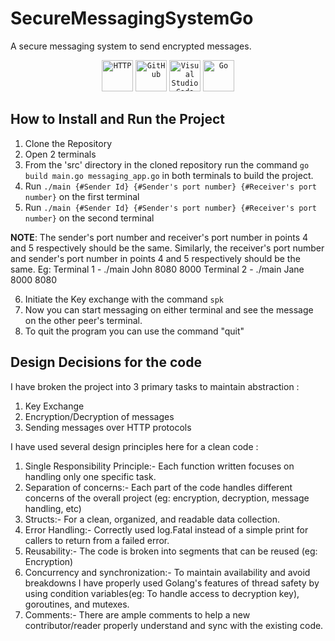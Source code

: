 # **SecureMessagingSystemGo**
A secure messaging system to send encrypted messages.               
<div align="center">
	<code><img width="50" src="https://user-images.githubusercontent.com/25181517/192107854-765620d7-f909-4953-a6da-36e1ef69eea6.png" alt="HTTP" title="HTTP"/></code>
	<code><img width="50" src="https://user-images.githubusercontent.com/25181517/192108374-8da61ba1-99ec-41d7-80b8-fb2f7c0a4948.png" alt="GitHub" title="GitHub"/></code>
	<code><img width="50" src="https://user-images.githubusercontent.com/25181517/192108891-d86b6220-e232-423a-bf5f-90903e6887c3.png" alt="Visual Studio Code" title="Visual Studio Code"/></code>
	<code><img width="50" src="https://user-images.githubusercontent.com/25181517/192149581-88194d20-1a37-4be8-8801-5dc0017ffbbe.png" alt="Go" title="Go"/></code>
</div>

## **How to Install and Run the Project** ##
1. Clone the Repository
2. Open 2 terminals
3. From the 'src' directory in the cloned repository run the command `go build main.go messaging_app.go` in both terminals to build the project.
4. Run `./main {#Sender Id} {#Sender's port number} {#Receiver's port number}` on the first terminal
5. Run `./main {#Sender Id} {#Sender's port number} {#Receiver's port number}` on the second terminal

**NOTE**: The sender's port number and receiver's port number in points 4 and 5 respectively should be the same. Similarly, the receiver's port number and sender's port number in points 4 and 5 respectively should be the same. 
  Eg: Terminal 1 - ./main John 8080 8000
      Terminal 2 - ./main Jane 8000 8080

6. Initiate the Key exchange with the command `spk`
7. Now you can start messaging on either terminal and see the message on the other peer's terminal.
8. To quit the program you can use the command "quit"

## **Design Decisions for the code** ##
I have broken the project into 3 primary tasks to maintain abstraction : 
  1. Key Exchange
  2. Encryption/Decryption of messages
  3. Sending messages over HTTP protocols

I have used several design principles here for a clean code :

  1. Single Responsibility Principle:- Each function written focuses on handling only one specific task.
  2. Separation of concerns:- Each part of the code handles different concerns of the overall project (eg: encryption, decryption, message handling, etc)
  3. Structs:- For a clean, organized, and readable data collection.
  4. Error Handling:- Correctly used log.Fatal instead of a simple print for callers to return from a failed error.
  5. Reusability:- The code is broken into segments that can be reused (eg: Encryption)
  6. Concurrency and synchronization:- To maintain availability and avoid breakdowns I have properly used Golang's features of thread safety by using condition variables(eg: To handle access to decryption key), goroutines, and mutexes.
  7. Comments:- There are ample comments to help a new contributor/reader properly understand and sync with the existing code.


